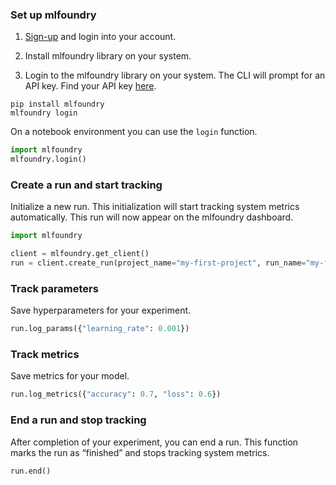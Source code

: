 ### Set up mlfoundry

1. [Sign-up](https://app.truefoundry.com/signup) and login into your account.

2. Install mlfoundry library on your system.

3. Login to the mlfoundry library on your system. The CLI will prompt for an API key. Find your API key [here](https://app.truefoundry.com/settings).

```
pip install mlfoundry
mlfoundry login
```
On a notebook environment you can use the `login` function.

```python
import mlfoundry
mlfoundry.login()
```

### Create a run and start tracking
Initialize a new run. This initialization will start tracking system metrics automatically. This run will now appear on the mlfoundry dashboard.

```python
import mlfoundry

client = mlfoundry.get_client()
run = client.create_run(project_name="my-first-project", run_name="my-first-run")
```

### Track parameters
Save hyperparameters for your experiment.

```python
run.log_params({"learning_rate": 0.001})
```

### Track metrics
Save metrics for your model.

```python
run.log_metrics({"accuracy": 0.7, "loss": 0.6})
```
### End a run and stop tracking
After completion of your experiment, you can end a run. This function marks the run as “finished” and stops tracking system metrics.

```python
run.end()
```
